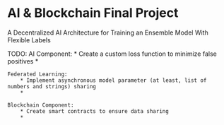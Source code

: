 # AI & Blockchain Final Project

A Decentralized AI Architecture for Training an Ensemble Model With Flexible Labels

TODO:
	AI Component:
	    * Create a custom loss function to minimize false positives
	    * 
	
	Federated Learning:
	    * Implement asynchronous model parameter (at least, list of numbers and strings) sharing
	    * 
	
	Blockchain Component:
	    * Create smart contracts to ensure data sharing 
	    * 
